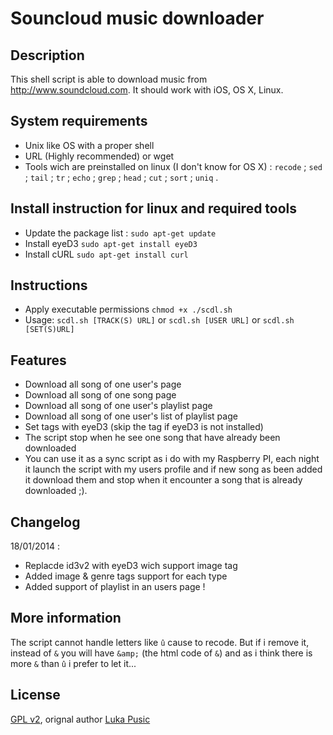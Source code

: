 Souncloud music downloader
==============

Description
--------------
This shell script is able to download music from http://www.soundcloud.com.
It should work with iOS, OS X, Linux.

System requirements
--------------
* Unix like OS with a proper shell
* URL (Highly recommended) or wget
* Tools wich are preinstalled on linux (I don't know  for OS X) : `recode` ; `sed` ; `tail` ; `tr` ; `echo` ; `grep` ; `head` ; `cut` ; `sort` ; `uniq` .


Install instruction for linux and required tools
--------------
* Update the package list : `sudo apt-get update`
* Install eyeD3 `sudo apt-get install eyeD3`
* Install cURL `sudo apt-get install curl`

Instructions
--------------
* Apply executable permissions `chmod +x ./scdl.sh`
* Usage: `scdl.sh [TRACK(S) URL]` or `scdl.sh [USER URL]` or `scdl.sh [SET(S)URL]`

Features
--------------
* Download all song of one user's page
* Download all song of one song page
* Download all song of one user's playlist page
* Download all song of one user's list of playlist page
* Set tags with eyeD3 (skip the tag if eyeD3 is not installed)
* The script stop when he see one song that have already been downloaded
* You can use it as a sync script as i do with my Raspberry PI, each night it launch the script with my users profile and if new song as been added it download them and stop when it encounter a song that is already downloaded ;).

Changelog
--------------
18/01/2014 :
* Replacde id3v2 with eyeD3 wich support image tag
* Added image & genre tags support for each type 
* Added support of playlist in an users page !

More information
--------------
The script cannot handle letters like `û` cause to recode. But if i remove it, instead of `&` you will have `&amp;` (the html code of `&`) and as i think there is more `&` than `û` i prefer to let it...

License
--------------
[GPL v2](https://www.gnu.org/licenses/gpl-2.0.txt), orignal author [Luka Pusic](http://pusic.si)
